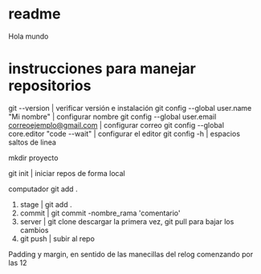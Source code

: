 # readme

Hola mundo
# instrucciones para manejar repositorios


git --version | verificar versión e instalación
git config --global user.name "Mi nombre" | configurar nombre
git config --global user.email correoejemplo@gmail.com | configurar correo 
git config --global core.editor "code --wait" | configurar el   editor
git config -h | espacios saltos de linea

mkdir proyecto

git init | iniciar repos de forma local


computador
git add .


1. stage | git add .
2. commit | git commit -nombre_rama 'comentario'  
3. server | git clone descargar la primera vez, git pull para bajar los cambios
4. git push | subir al repo 

Padding y margin, en sentido de las manecillas del relog comenzando por las 12